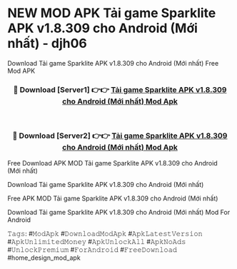 # NEW MOD APK Tải game Sparklite APK v1.8.309 cho Android (Mới nhất) - djh06
Download Tải game Sparklite APK v1.8.309 cho Android (Mới nhất) Free Mod APK

<div align="center">
<h3>🔴 Download [Server1] 👉👉 <a href="https://apk-comot.site?title=Tải_game_Sparklite_APK_v1.8.309_cho_Android_(Mới_nhất)">Tải game Sparklite APK v1.8.309 cho Android (Mới nhất) Mod Apk</a></h3><br>

<h3>🔴 Download [Server2] 👉👉 <a href="https://apk-comot.site?title=Tải_game_Sparklite_APK_v1.8.309_cho_Android_(Mới_nhất)">Tải game Sparklite APK v1.8.309 cho Android (Mới nhất) Mod Apk</a></h3>
</div>


Free Download APK MOD Tải game Sparklite APK v1.8.309 cho Android (Mới nhất)

Download Tải game Sparklite APK v1.8.309 cho Android (Mới nhất) 

Free APK MOD Tải game Sparklite APK v1.8.309 cho Android (Mới nhất) 

Download Tải game Sparklite APK v1.8.309 cho Android (Mới nhất) Mod For Android

𝚃𝚊𝚐𝚜: #𝙼𝚘𝚍𝙰𝚙𝚔 #𝙳𝚘𝚠𝚗𝚕𝚘𝚊𝚍𝙼𝚘𝚍𝙰𝚙𝚔 #𝙰𝚙𝚔𝙻𝚊𝚝𝚎𝚜𝚝𝚅𝚎𝚛𝚜𝚒𝚘𝚗 #𝙰𝚙𝚔𝚄𝚗𝚕𝚒𝚖𝚒𝚝𝚎𝚍𝙼𝚘𝚗𝚎𝚢 #𝙰𝚙𝚔𝚄𝚗𝚕𝚘𝚌𝚔𝙰𝚕𝚕 #𝙰𝚙𝚔𝙽𝚘𝙰𝚍𝚜 #𝚄𝚗𝚕𝚘𝚌𝚔𝙿𝚛𝚎𝚖𝚒𝚞𝚖 #𝙵𝚘𝚛𝙰𝚗𝚍𝚛𝚘𝚒𝚍 #𝙵𝚛𝚎𝚎𝙳𝚘𝚠𝚗𝚕𝚘𝚊𝚍 #home_design_mod_apk